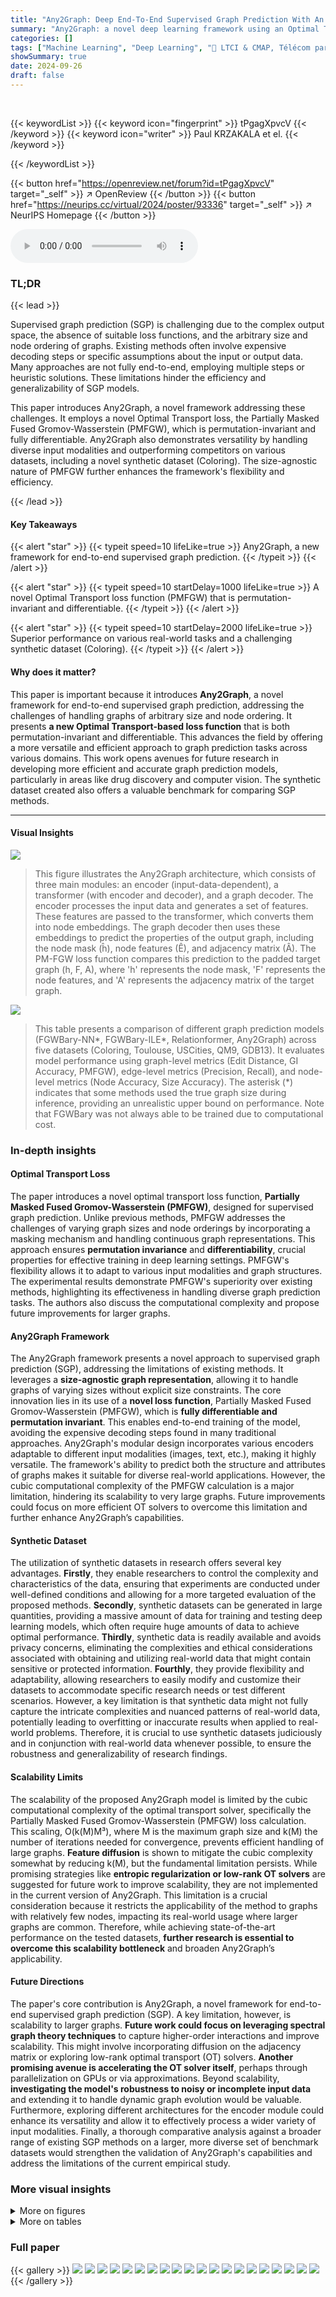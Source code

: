 ```yaml
---
title: "Any2Graph: Deep End-To-End Supervised Graph Prediction With An Optimal Transport Loss"
summary: "Any2Graph: a novel deep learning framework using an Optimal Transport loss for accurate and efficient supervised graph prediction."
categories: []
tags: ["Machine Learning", "Deep Learning", "🏢 LTCI & CMAP, Télécom paris, IP Paris",]
showSummary: true
date: 2024-09-26
draft: false
---
```


<br>

{{< keywordList >}}
{{< keyword icon="fingerprint" >}} tPgagXpvcV {{< /keyword >}}
{{< keyword icon="writer" >}} Paul KRZAKALA et el. {{< /keyword >}}
 
{{< /keywordList >}}

{{< button href="https://openreview.net/forum?id=tPgagXpvcV" target="_self" >}}
↗ OpenReview
{{< /button >}}
{{< button href="https://neurips.cc/virtual/2024/poster/93336" target="_self" >}}
↗ NeurIPS Homepage
{{< /button >}}


<audio controls>
    <source src="https://ai-paper-reviewer.com/tPgagXpvcV/podcast.wav" type="audio/wav">
    Your browser does not support the audio element.
</audio>


### TL;DR


{{< lead >}}

Supervised graph prediction (SGP) is challenging due to the complex output space, the absence of suitable loss functions, and the arbitrary size and node ordering of graphs. Existing methods often involve expensive decoding steps or specific assumptions about the input or output data.  Many approaches are not fully end-to-end, employing multiple steps or heuristic solutions. These limitations hinder the efficiency and generalizability of SGP models.

This paper introduces Any2Graph, a novel framework addressing these challenges. It employs a novel Optimal Transport loss, the Partially Masked Fused Gromov-Wasserstein (PMFGW), which is permutation-invariant and fully differentiable.  Any2Graph also demonstrates versatility by handling diverse input modalities and outperforming competitors on various datasets, including a novel synthetic dataset (Coloring). The size-agnostic nature of PMFGW further enhances the framework's flexibility and efficiency.

{{< /lead >}}


#### Key Takeaways

{{< alert "star" >}}
{{< typeit speed=10 lifeLike=true >}} Any2Graph, a new framework for end-to-end supervised graph prediction. {{< /typeit >}}
{{< /alert >}}

{{< alert "star" >}}
{{< typeit speed=10 startDelay=1000 lifeLike=true >}} A novel Optimal Transport loss function (PMFGW) that is permutation-invariant and differentiable. {{< /typeit >}}
{{< /alert >}}

{{< alert "star" >}}
{{< typeit speed=10 startDelay=2000 lifeLike=true >}} Superior performance on various real-world tasks and a challenging synthetic dataset (Coloring). {{< /typeit >}}
{{< /alert >}}

#### Why does it matter?
This paper is important because it introduces **Any2Graph**, a novel framework for end-to-end supervised graph prediction, addressing the challenges of handling graphs of arbitrary size and node ordering.  It presents **a new Optimal Transport-based loss function** that is both permutation-invariant and differentiable. This advances the field by offering a more versatile and efficient approach to graph prediction tasks across various domains. This work opens avenues for future research in developing more efficient and accurate graph prediction models, particularly in areas like drug discovery and computer vision. The synthetic dataset created also offers a valuable benchmark for comparing SGP methods.

------
#### Visual Insights



![](https://ai-paper-reviewer.com/tPgagXpvcV/figures_5_1.jpg)

> This figure illustrates the Any2Graph architecture, which consists of three main modules: an encoder (input-data-dependent), a transformer (with encoder and decoder), and a graph decoder.  The encoder processes the input data and generates a set of features. These features are passed to the transformer, which converts them into node embeddings. The graph decoder then uses these embeddings to predict the properties of the output graph, including the node mask (ĥ), node features (Ê), and adjacency matrix (Â). The PM-FGW loss function compares this prediction to the padded target graph (h, F, A), where 'h' represents the node mask, 'F' represents the node features, and 'A' represents the adjacency matrix of the target graph.





![](https://ai-paper-reviewer.com/tPgagXpvcV/tables_7_1.jpg)

> This table presents a comparison of different graph prediction models (FGWBary-NN*, FGWBary-ILE*, Relationformer, Any2Graph) across five datasets (Coloring, Toulouse, USCities, QM9, GDB13).  It evaluates model performance using graph-level metrics (Edit Distance, GI Accuracy, PMFGW), edge-level metrics (Precision, Recall), and node-level metrics (Node Accuracy, Size Accuracy). The asterisk (*) indicates that some methods used the true graph size during inference, providing an unrealistic upper bound on performance.  Note that FGWBary was not always able to be trained due to computational cost.





### In-depth insights


#### Optimal Transport Loss
The paper introduces a novel optimal transport loss function, **Partially Masked Fused Gromov-Wasserstein (PMFGW)**, designed for supervised graph prediction.  Unlike previous methods, PMFGW addresses the challenges of varying graph sizes and node orderings by incorporating a masking mechanism and handling continuous graph representations.  This approach ensures **permutation invariance** and **differentiability**, crucial properties for effective training in deep learning settings. PMFGW's flexibility allows it to adapt to various input modalities and graph structures. The experimental results demonstrate PMFGW's superiority over existing methods, highlighting its effectiveness in handling diverse graph prediction tasks. The authors also discuss the computational complexity and propose future improvements for larger graphs.

#### Any2Graph Framework
The Any2Graph framework presents a novel approach to supervised graph prediction (SGP), addressing the limitations of existing methods.  It leverages a **size-agnostic graph representation**, allowing it to handle graphs of varying sizes without explicit size constraints. The core innovation lies in its use of a **novel loss function**, Partially Masked Fused Gromov-Wasserstein (PMFGW), which is **fully differentiable and permutation invariant**.  This enables end-to-end training of the model, avoiding the expensive decoding steps found in many traditional approaches.  Any2Graph's modular design incorporates various encoders adaptable to different input modalities (images, text, etc.), making it highly versatile.  The framework's ability to predict both the structure and attributes of graphs makes it suitable for diverse real-world applications.  However, the cubic computational complexity of the PMFGW calculation is a major limitation, hindering its scalability to very large graphs.  Future improvements could focus on more efficient OT solvers to overcome this limitation and further enhance Any2Graph’s capabilities.

#### Synthetic Dataset
The utilization of synthetic datasets in research offers several key advantages.  **Firstly**, they enable researchers to control the complexity and characteristics of the data, ensuring that experiments are conducted under well-defined conditions and allowing for a more targeted evaluation of the proposed methods. **Secondly**, synthetic datasets can be generated in large quantities, providing a massive amount of data for training and testing deep learning models, which often require huge amounts of data to achieve optimal performance. **Thirdly**, synthetic data is readily available and avoids privacy concerns, eliminating the complexities and ethical considerations associated with obtaining and utilizing real-world data that might contain sensitive or protected information. **Fourthly**, they provide flexibility and adaptability, allowing researchers to easily modify and customize their datasets to accommodate specific research needs or test different scenarios. However, a key limitation is that synthetic data might not fully capture the intricate complexities and nuanced patterns of real-world data, potentially leading to overfitting or inaccurate results when applied to real-world problems. Therefore, it is crucial to use synthetic datasets judiciously and in conjunction with real-world data whenever possible, to ensure the robustness and generalizability of research findings.

#### Scalability Limits
The scalability of the proposed Any2Graph model is limited by the cubic computational complexity of the optimal transport solver, specifically the Partially Masked Fused Gromov-Wasserstein (PMFGW) loss calculation.  This scaling, O(k(M)M³), where M is the maximum graph size and k(M) the number of iterations needed for convergence, prevents efficient handling of large graphs.  **Feature diffusion** is shown to mitigate the cubic complexity somewhat by reducing k(M), but the fundamental limitation persists.  While promising strategies like **entropic regularization or low-rank OT solvers** are suggested for future work to improve scalability, they are not implemented in the current version of Any2Graph.  This limitation is a crucial consideration because it restricts the applicability of the method to graphs with relatively few nodes, impacting its real-world usage where larger graphs are common.  Therefore, while achieving state-of-the-art performance on the tested datasets, **further research is essential to overcome this scalability bottleneck** and broaden Any2Graph’s applicability.

#### Future Directions
The paper's core contribution is Any2Graph, a novel framework for end-to-end supervised graph prediction (SGP).  A key limitation, however, is scalability to larger graphs.  **Future work could focus on leveraging spectral graph theory techniques** to capture higher-order interactions and improve scalability.  This might involve incorporating diffusion on the adjacency matrix or exploring low-rank optimal transport (OT) solvers.  **Another promising avenue is accelerating the OT solver itself**, perhaps through parallelization on GPUs or via approximations.  Beyond scalability, **investigating the model's robustness to noisy or incomplete input data** and extending it to handle dynamic graph evolution would be valuable.  Furthermore, exploring different architectures for the encoder module could enhance its versatility and allow it to effectively process a wider variety of input modalities. Finally, a thorough comparative analysis against a broader range of existing SGP methods on a larger, more diverse set of benchmark datasets would strengthen the validation of Any2Graph's capabilities and address the limitations of the current empirical study.


### More visual insights

<details>
<summary>More on figures
</summary>


![](https://ai-paper-reviewer.com/tPgagXpvcV/figures_8_1.jpg)

> The figure illustrates the Any2Graph architecture. It consists of three main modules: an encoder that extracts features from the input data, a transformer that converts these features into node embeddings, and a graph decoder that predicts the properties of the output graph. The output graph's properties, including node features, adjacency matrix, and node masks, are predicted using multi-layer perceptrons (MLPs). The Partially Masked Fused Gromov-Wasserstein (PMFGW) loss is used to compare the predicted graph with the target graph, considering node permutation invariance and handling graphs of varying sizes. The encoder is designed to be adaptable to different input modalities, making Any2Graph a versatile framework for end-to-end supervised graph prediction.


![](https://ai-paper-reviewer.com/tPgagXpvcV/figures_8_2.jpg)

> This figure shows the average number of iterations required for the PMFGW solver to converge as a function of the maximum graph size (M).  It demonstrates that while the number of iterations increases with M, the increase is slower when feature diffusion (FD) is applied, suggesting a sub-linear relationship between iterations and M in that case.


![](https://ai-paper-reviewer.com/tPgagXpvcV/figures_8_3.jpg)

> This figure shows the impact of the maximal graph size parameter M on the Any2Graph model's performance and efficiency for the Coloring dataset. The x-axis represents different values of M, while the left y-axis shows the number of active nodes (nodes with a predicted probability above 0.99), and the right y-axis displays the test edit distance.  As M increases, the number of active nodes initially rises sharply before plateauing; suggesting that Any2Graph efficiently utilizes more node embeddings when available. Notably, performance remains robust despite overparameterization, indicating that the model does not overfit.


![](https://ai-paper-reviewer.com/tPgagXpvcV/figures_8_4.jpg)

> The figure shows the sensitivity analysis of the PMFGW loss to the triplet of weight hyperparameters α = [αh, αf, αA]. The heatmap visualizes the test edit distance obtained for various combinations of αh, αf, and αA on the Coloring dataset. It shows that performance is optimal when αh = αf = αA = 1/3, showing relative robustness to the choice of α.


![](https://ai-paper-reviewer.com/tPgagXpvcV/figures_14_1.jpg)

> This figure illustrates the Any2Graph architecture.  The architecture consists of three main modules: an encoder, a transformer, and a graph decoder. The encoder takes input data (which can vary depending on the task, such as images, text, or other features) and converts it into a set of features. This feature set is then passed to a transformer module.  The transformer processes these features, creating node embeddings which capture both feature and structural information. Finally, the graph decoder module uses these node embeddings to predict the properties of the output graph, including the node features, adjacency matrix, and node masking.  The predicted graph and a padded version of the target graph are then fed into the PM-FGW loss function, which measures the difference between them.


![](https://ai-paper-reviewer.com/tPgagXpvcV/figures_18_1.jpg)

> This figure illustrates the Any2Graph architecture.  It shows the flow of data from the input through three main modules: the encoder, the transformer, and the graph decoder. The encoder processes various input types (images, text, graphs, vectors) to extract features. These features are fed into the transformer which converts them into a fixed number (M) of node embeddings, representing features and structure. The graph decoder uses the node embeddings to generate the predicted graph, including node features, edge weights (adjacency matrix), and the number of nodes (mask). Finally, the Partially-Masked Fused Gromov-Wasserstein (PMFGW) loss compares the predicted continuous graph to the padded target graph.


![](https://ai-paper-reviewer.com/tPgagXpvcV/figures_19_1.jpg)

> This figure illustrates the Any2Graph architecture.  The input data is first processed by an encoder, specific to the input modality (images, text, etc.). This encoder output is fed into a transformer module which generates node embeddings. These embeddings are then input to a graph decoder, which predicts the structure and features of the output graph. The final output is then compared to the padded target graph using the PMFGW loss. The figure highlights the key components of the model, showing the flow of information from the input to the final output and the role of the PMFGW loss function in guiding the learning process.


![](https://ai-paper-reviewer.com/tPgagXpvcV/figures_22_1.jpg)

> This figure shows the architecture of Any2Graph. The input data is processed by an encoder that produces a set of features. Then, a transformer converts these features into M node embeddings. Finally, a graph decoder predicts the properties of the output graph, i.e., (ĥ, F, Â). The whole framework is optimized using the PMFGW loss. 


![](https://ai-paper-reviewer.com/tPgagXpvcV/figures_22_2.jpg)

> This figure illustrates the Any2Graph architecture.  It shows the three main modules: an encoder (input-dependent), a transformer, and a graph decoder. The encoder processes the input data (which can vary depending on the task, such as images or text), and produces a set of features. These features are then processed by a transformer to generate node embeddings.  Finally, the graph decoder uses these embeddings to predict the properties of the output graph, including the node features, adjacency matrix, and node mask (which indicates whether a node is present in the graph). The Partially Masked Fused Gromov-Wasserstein (PMFGW) loss function compares the prediction to the padded target graph.  The architecture's flexibility is highlighted by its capacity to handle various input data types.


![](https://ai-paper-reviewer.com/tPgagXpvcV/figures_23_1.jpg)

> The figure shows the training curves (test loss vs epochs) for the GDB13 dataset with and without using Hungarian matching during the training process.  It demonstrates that using Hungarian matching (projecting the optimal transport plan to the set of permutations) leads to slightly worse performance (higher loss) and more unstable training dynamics (more oscillations). The authors suggest that this is because a continuous transport plan offers a more stable gradient than a discrete permutation.


![](https://ai-paper-reviewer.com/tPgagXpvcV/figures_24_1.jpg)

> This figure illustrates the Any2Graph architecture.  It consists of three main modules: an encoder that processes the input data (which can vary in type), a transformer that generates node embeddings, and a graph decoder that predicts the output graph structure and features using the PMFGW loss function. The encoder's design is adaptable based on the input modality. The transformer module processes the node embeddings to consider relationships between nodes.  The graph decoder then takes these embeddings to predict the graph's structure (adjacency matrix) and node features.  The overall output is compared to the ground truth using the Partially Masked Fused Gromov-Wasserstein (PMFGW) loss, which is designed to handle variable-sized graphs and is invariant to node permutations.


![](https://ai-paper-reviewer.com/tPgagXpvcV/figures_27_1.jpg)

> This figure illustrates the Any2Graph architecture, showing the flow of information from input data through the encoder, transformer, and graph decoder to generate a predicted graph. The input is processed by an input-dependent encoder, followed by a transformer to process the feature vectors. The output of the transformer is then fed into a graph decoder to predict the node features (F), node existence (h), and adjacency matrix (A).  The PM-FGW loss function compares the predicted graph with a padded target graph to train the model. The architecture is designed to be adaptable to various input modalities by changing the encoder.


![](https://ai-paper-reviewer.com/tPgagXpvcV/figures_28_1.jpg)

> This figure illustrates the Any2Graph architecture, which consists of three main modules: an encoder, a transformer, and a graph decoder. The encoder processes the input data (which can vary depending on the task, such as images or text), and outputs a set of features. These features are then processed by the transformer, which produces a fixed number (M) of node embeddings. Finally, these embeddings are fed to the graph decoder, which predicts the properties of the output graph, such as the node features, the adjacency matrix, and the node mask (indicating whether a node exists in the target graph).  The output is then compared against the target graph using the PMFGW loss function.


![](https://ai-paper-reviewer.com/tPgagXpvcV/figures_29_1.jpg)

> This figure shows the architecture of Any2Graph, which consists of three main modules: an encoder, a transformer, and a graph decoder. The encoder takes as input different types of data and extracts features. The transformer then converts these features into node embeddings. Finally, the graph decoder predicts the properties of the output graph, including node features and the adjacency matrix.  The PM-FGW loss function is used to compare the predicted graph with the target graph. The figure highlights the flow of information through the model, from input data to the final prediction, emphasizing the use of transformers and a novel loss function designed for end-to-end supervised graph prediction.


</details>




<details>
<summary>More on tables
</summary>


![](https://ai-paper-reviewer.com/tPgagXpvcV/tables_7_2.jpg)
> This table presents a comparison of different graph prediction methods across five datasets, evaluating performance using various graph-level, edge-level, and node-level metrics.  It highlights the trade-off between performance and the computational cost of methods that require knowledge of the graph size a priori.

![](https://ai-paper-reviewer.com/tPgagXpvcV/tables_19_1.jpg)
> This table presents a comparison of different graph prediction models (Any2Graph, Relationformer, FGWBary-NN*, FGWBary-ILE*) on five datasets (Coloring, Toulouse, USCities, QM9, GDB13).  It shows the performance of each model using several metrics at different granularities: graph level (edit distance, GI accuracy, PMFGW loss), edge level (precision, recall), and node level (node accuracy, size accuracy). The * indicates methods that unrealistically use the true graph size during inference.  Some methods are marked N.A. (not applicable) because they could not be trained on all datasets due to computational cost.

![](https://ai-paper-reviewer.com/tPgagXpvcV/tables_20_1.jpg)
> This table presents a comparison of different graph prediction methods (Any2Graph, Relationformer, FGW-Bary-NN, FGW-Bary-ILE) across five datasets (Coloring, Toulouse, USCities, QM9, GDB13).  The comparison uses multiple metrics evaluating performance at the graph, edge, and node levels.  The asterisk (*) indicates that some methods use the actual graph size at inference time, which is unrealistic.  Note that FGW-Bary could not be trained on all datasets due to computational cost.

![](https://ai-paper-reviewer.com/tPgagXpvcV/tables_20_2.jpg)
> This table presents a comparison of different graph prediction methods on five datasets.  For each dataset and method, it reports graph-level metrics (edit distance, GI accuracy, PMFGW loss), edge-level metrics (precision, recall), and node-level metrics (node accuracy, size accuracy).  The table highlights the superior performance of Any2Graph, especially considering its efficiency and ability to handle graphs of arbitrary size.

![](https://ai-paper-reviewer.com/tPgagXpvcV/tables_23_1.jpg)
> This table presents a comparison of different graph prediction methods across five datasets.  For each dataset and method, it reports graph-level metrics (edit distance, graph isomorphism accuracy, and PMFGW loss), edge-level metrics (precision and recall), and node-level metrics (node accuracy and size accuracy). The table highlights the superior performance of Any2Graph and indicates computational limitations of other methods.

![](https://ai-paper-reviewer.com/tPgagXpvcV/tables_23_2.jpg)
> This table compares the performance of different graph prediction models (Any2Graph, Relationformer, FGW-Bary-NN, FGW-Bary-ILE) on five different datasets (Coloring, Toulouse, USCities, QM9, GDB13) using various metrics.  The metrics assess performance at the graph, edge, and node levels, offering a comprehensive evaluation of model accuracy.  Note that some methods use the graph's true size during inference, leading to potentially inflated results, while others couldn't be trained on all datasets due to high computational demands.

![](https://ai-paper-reviewer.com/tPgagXpvcV/tables_25_1.jpg)
> This table presents a comparison of different graph prediction models across five datasets, evaluating performance at the graph, edge, and node levels.  Metrics include edit distance, graph isomorphism accuracy, PMFGW loss, precision, recall, node accuracy, and size accuracy.  The table highlights the superior performance of Any2Graph compared to other methods, while also noting limitations in training certain methods on all datasets due to computational costs.

![](https://ai-paper-reviewer.com/tPgagXpvcV/tables_26_1.jpg)
> This table presents a comparison of different graph prediction models on five datasets.  It evaluates performance using various graph-level, edge-level, and node-level metrics.  The asterisk (*) indicates methods that require knowing the graph's size beforehand, which is unrealistic in real-world scenarios.  The 'N.A.' entries signify that results could not be obtained due to computational limitations.

</details>




### Full paper

{{< gallery >}}
<img src="https://ai-paper-reviewer.com/tPgagXpvcV/1.png" class="grid-w50 md:grid-w33 xl:grid-w25" />
<img src="https://ai-paper-reviewer.com/tPgagXpvcV/2.png" class="grid-w50 md:grid-w33 xl:grid-w25" />
<img src="https://ai-paper-reviewer.com/tPgagXpvcV/3.png" class="grid-w50 md:grid-w33 xl:grid-w25" />
<img src="https://ai-paper-reviewer.com/tPgagXpvcV/4.png" class="grid-w50 md:grid-w33 xl:grid-w25" />
<img src="https://ai-paper-reviewer.com/tPgagXpvcV/5.png" class="grid-w50 md:grid-w33 xl:grid-w25" />
<img src="https://ai-paper-reviewer.com/tPgagXpvcV/6.png" class="grid-w50 md:grid-w33 xl:grid-w25" />
<img src="https://ai-paper-reviewer.com/tPgagXpvcV/7.png" class="grid-w50 md:grid-w33 xl:grid-w25" />
<img src="https://ai-paper-reviewer.com/tPgagXpvcV/8.png" class="grid-w50 md:grid-w33 xl:grid-w25" />
<img src="https://ai-paper-reviewer.com/tPgagXpvcV/9.png" class="grid-w50 md:grid-w33 xl:grid-w25" />
<img src="https://ai-paper-reviewer.com/tPgagXpvcV/10.png" class="grid-w50 md:grid-w33 xl:grid-w25" />
<img src="https://ai-paper-reviewer.com/tPgagXpvcV/11.png" class="grid-w50 md:grid-w33 xl:grid-w25" />
<img src="https://ai-paper-reviewer.com/tPgagXpvcV/12.png" class="grid-w50 md:grid-w33 xl:grid-w25" />
<img src="https://ai-paper-reviewer.com/tPgagXpvcV/13.png" class="grid-w50 md:grid-w33 xl:grid-w25" />
<img src="https://ai-paper-reviewer.com/tPgagXpvcV/14.png" class="grid-w50 md:grid-w33 xl:grid-w25" />
<img src="https://ai-paper-reviewer.com/tPgagXpvcV/15.png" class="grid-w50 md:grid-w33 xl:grid-w25" />
<img src="https://ai-paper-reviewer.com/tPgagXpvcV/16.png" class="grid-w50 md:grid-w33 xl:grid-w25" />
<img src="https://ai-paper-reviewer.com/tPgagXpvcV/17.png" class="grid-w50 md:grid-w33 xl:grid-w25" />
<img src="https://ai-paper-reviewer.com/tPgagXpvcV/18.png" class="grid-w50 md:grid-w33 xl:grid-w25" />
<img src="https://ai-paper-reviewer.com/tPgagXpvcV/19.png" class="grid-w50 md:grid-w33 xl:grid-w25" />
<img src="https://ai-paper-reviewer.com/tPgagXpvcV/20.png" class="grid-w50 md:grid-w33 xl:grid-w25" />
{{< /gallery >}}